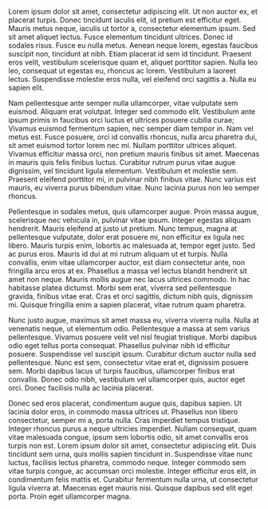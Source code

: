 Lorem ipsum dolor sit amet, consectetur adipiscing elit. Ut non auctor ex, et placerat turpis. Donec tincidunt iaculis elit, id pretium est efficitur eget. Mauris metus neque, iaculis ut tortor a, consectetur elementum ipsum. Sed sit amet aliquet lectus. Fusce elementum tincidunt ultrices. Donec id sodales risus. Fusce eu nulla metus. Aenean neque lorem, egestas faucibus suscipit non, tincidunt at nibh. Etiam placerat id sem id tincidunt. Praesent eros velit, vestibulum scelerisque quam et, aliquet porttitor sapien. Nulla leo leo, consequat ut egestas eu, rhoncus ac lorem. Vestibulum a laoreet lectus. Suspendisse molestie eros nulla, vel eleifend orci sagittis a. Nulla eu sapien elit.

Nam pellentesque ante semper nulla ullamcorper, vitae vulputate sem euismod. Aliquam erat volutpat. Integer sed commodo elit. Vestibulum ante ipsum primis in faucibus orci luctus et ultrices posuere cubilia curae; Vivamus euismod fermentum sapien, nec semper diam tempor in. Nam vel metus est. Fusce posuere, orci id convallis rhoncus, nulla arcu pharetra dui, sit amet euismod tortor lorem nec mi. Nullam porttitor ultrices aliquet. Vivamus efficitur massa orci, non pretium mauris finibus sit amet. Maecenas in mauris quis felis finibus luctus. Curabitur rutrum purus vitae augue dignissim, vel tincidunt ligula elementum. Vestibulum et molestie sem. Praesent eleifend porttitor mi, in pulvinar nibh finibus vitae. Nunc varius est mauris, eu viverra purus bibendum vitae. Nunc lacinia purus non leo semper rhoncus.

Pellentesque in sodales metus, quis ullamcorper augue. Proin massa augue, scelerisque nec vehicula in, pulvinar vitae ipsum. Integer egestas aliquam hendrerit. Mauris eleifend at justo ut pretium. Nunc tempus, magna at pellentesque vulputate, dolor erat posuere mi, non efficitur ex ligula nec libero. Mauris turpis enim, lobortis ac malesuada at, tempor eget justo. Sed ac purus eros. Mauris id dui at mi rutrum aliquam ut et turpis. Nulla convallis, enim vitae ullamcorper auctor, est diam consectetur ante, non fringilla arcu eros at ex. Phasellus a massa vel lectus blandit hendrerit sit amet non neque. Mauris mollis augue nec lacus ultrices commodo. In hac habitasse platea dictumst. Morbi sem erat, viverra sed pellentesque gravida, finibus vitae erat. Cras et orci sagittis, dictum nibh quis, dignissim mi. Quisque fringilla enim a sapien placerat, vitae rutrum quam pharetra.

Nunc justo augue, maximus sit amet massa eu, viverra viverra nulla. Nulla at venenatis neque, ut elementum odio. Pellentesque a massa at sem varius pellentesque. Vivamus posuere velit vel nisl feugiat tristique. Morbi dapibus odio eget tellus porta consequat. Phasellus pulvinar nibh id efficitur posuere. Suspendisse vel suscipit ipsum. Curabitur dictum auctor nulla sed pellentesque. Nunc est sem, consectetur vitae erat et, dignissim posuere sem. Morbi dapibus lacus ut turpis faucibus, ullamcorper finibus erat convallis. Donec odio nibh, vestibulum vel ullamcorper quis, auctor eget orci. Donec facilisis nulla ac lacinia placerat.

Donec sed eros placerat, condimentum augue quis, dapibus sapien. Ut lacinia dolor eros, in commodo massa ultrices ut. Phasellus non libero consectetur, semper mi a, porta nulla. Cras imperdiet tempus tristique. Integer rhoncus purus a neque ultricies imperdiet. Nullam consequat, quam vitae malesuada congue, ipsum sem lobortis odio, sit amet convallis eros turpis non est. Lorem ipsum dolor sit amet, consectetur adipiscing elit. Duis tincidunt sem urna, quis mollis sapien tincidunt in. Suspendisse vitae nunc luctus, facilisis lectus pharetra, commodo neque. Integer commodo sem vitae turpis congue, ac accumsan orci molestie. Integer efficitur eros elit, in condimentum felis mattis et. Curabitur fermentum nulla urna, ut consectetur ligula viverra at. Maecenas eget mauris nisi. Quisque dapibus sed elit eget porta. Proin eget ullamcorper magna.
